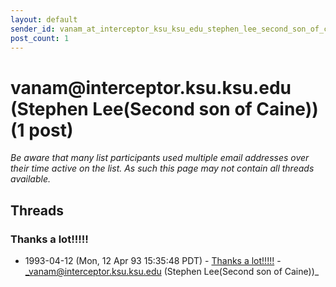 ```yaml
---
layout: default
sender_id: vanam_at_interceptor_ksu_ksu_edu_stephen_lee_second_son_of_caine_
post_count: 1
---
```


# vanam<span>@</span>interceptor.ksu.ksu.edu (Stephen Lee(Second son of Caine)) (1 post)

_Be aware that many list participants used multiple email addresses over their time active on the list. As such this page may not contain all threads available._

## Threads

### Thanks a lot!!!!!
+ 1993-04-12 (Mon, 12 Apr 93 15:35:48 PDT) - [Thanks a lot!!!!!](/archive/1993/04/fc9a675478b3cb78498ad03efcc4899c4e25f63ff84951540cc2a191b4f7a8d3) - _vanam@interceptor.ksu.ksu.edu (Stephen Lee(Second son of Caine))_

